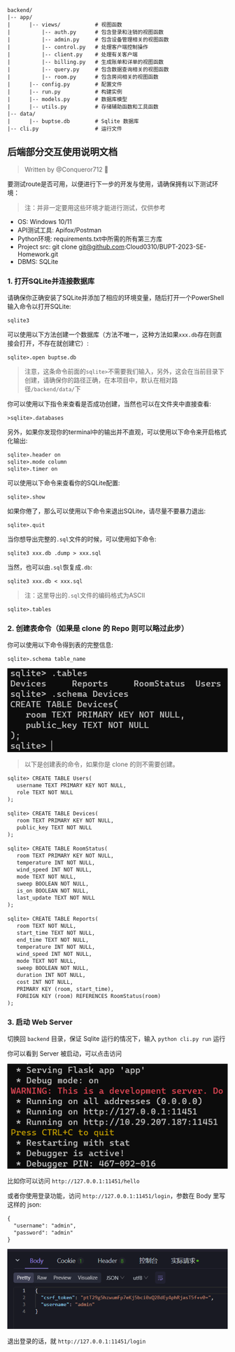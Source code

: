 ```
backend/
|-- app/
|      |-- views/           # 视图函数
|          |-- auth.py      # 包含登录和注销的视图函数
|          |-- admin.py     # 包含设备管理相关的视图函数
|          |-- control.py   # 处理客户端控制操作
|          |-- client.py    # 处理有关客户端
|          |-- billing.py   # 生成账单和详单的视图函数
|          |-- query.py     # 包含数据查询相关的视图函数
|          |-- room.py      # 包含房间相关的视图函数
|      |-- config.py        # 配置文件
|      |-- run.py           # 构建实例
|      |-- models.py        # 数据库模型
|      |-- utils.py         # 存储辅助函数和工具函数
|-- data/
|      |-- buptse.db        # Sqlite 数据库
|-- cli.py          		# 运行文件
```
## 后端部分交互使用说明文档

> Written by @Conqueror712 🤗

要测试route是否可用，以便进行下一步的开发与使用，请确保拥有以下测试环境：

> 注：并非一定要用这些环境才能进行测试，仅供参考

- OS: Windows 10/11
- API测试工具: Apifox/Postman
- Python环境: requirements.txt中所需的所有第三方库
- Project src: git clone git@github.com:Cloud0310/BUPT-2023-SE-Homework.git
- DBMS: SQLite

### 1. 打开SQLite并连接数据库

请确保你正确安装了SQLite并添加了相应的环境变量，随后打开一个PowerShell输入命令以打开SQLite:

```
sqlite3
```

可以使用以下方法创建一个数据库（方法不唯一，这种方法如果`xxx.db`存在则直接会打开，不存在就创建它）:

```
sqlite>.open buptse.db
```      

> 注意，这条命令前面的`sqlite>`不需要我们输入，另外，这会在当前目录下创建，请确保你的路径正确，在本项目中，默认在相对路径`/backend/data/`下

你可以使用以下指令来查看是否成功创建，当然也可以在文件夹中直接查看:

```
>sqlite>.databases
```

另外，如果你发现你的terminal中的输出并不直观，可以使用以下命令来开启格式化输出:

```
sqlite>.header on
sqlite>.mode column
sqlite>.timer on
```

可以使用以下命令来查看你的SQLite配置:

```
sqlite>.show
```

如果你倦了，那么可以使用以下命令来退出SQLite，请尽量不要暴力退出:

```
sqlite>.quit
```

当你想导出完整的`.sql`文件的时候，可以使用如下命令:

```
sqlite3 xxx.db .dump > xxx.sql
```

当然，也可以由`.sql`恢复成`.db`:

```
sqlite3 xxx.db < xxx.sql
```

> 注：这里导出的`.sql`文件的编码格式为ASCII

```
sqlite>.tables
```

### 2. 创建表命令（如果是 clone 的 Repo 则可以略过此步）

你可以使用以下命令得到表的完整信息:

```
sqlite>.schema table_name
```

![image](../backend/img/1.png)

> 以下是创建表的命令，如果你是 clone 的则不需要创建。

```
sqlite> CREATE TABLE Users(
   username TEXT PRIMARY KEY NOT NULL,
   role TEXT NOT NULL
);

sqlite> CREATE TABLE Devices(
   room TEXT PRIMARY KEY NOT NULL,
   public_key TEXT NOT NULL
);

sqlite> CREATE TABLE RoomStatus(
   room TEXT PRIMARY KEY NOT NULL,
   temperature INT NOT NULL,
   wind_speed INT NOT NULL,
   mode TEXT NOT NULL,
   sweep BOOLEAN NOT NULL,
   is_on BOOLEAN NOT NULL,
   last_update TEXT NOT NULL
);

sqlite> CREATE TABLE Reports(
   room TEXT NOT NULL,
   start_time TEXT NOT NULL,
   end_time TEXT NOT NULL,
   temperature INT NOT NULL,
   wind_speed INT NOT NULL,
   mode TEXT NOT NULL,
   sweep BOOLEAN NOT NULL,
   duration INT NOT NULL,
   cost INT NOT NULL,
   PRIMARY KEY (room, start_time),
   FOREIGN KEY (room) REFERENCES RoomStatus(room)
);
```

### 3. 启动 Web Server

切换回 `backend` 目录，保证 Sqlite 运行的情况下，输入 `python cli.py run` 运行

你可以看到 Server 被启动，可以点击访问

![image](../backend/img/2.png)

比如你可以访问 `http://127.0.0.1:11451/hello`

或者你使用登录功能，访问 `http://127.0.0.1:11451/login`，参数在 Body 里写这样的 json:

```
{
  "username": "admin",
  "password": "admin"
}
```

![image](../backend/img/3.png)

退出登录的话，就 `http://127.0.0.1:11451/login`